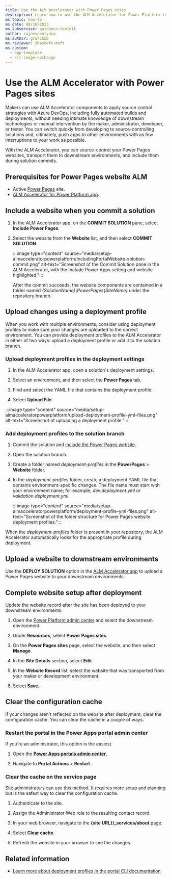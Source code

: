 ```yaml
---
title: Use the ALM Accelerator with Power Pages sites
description: Learn how to use the ALM Accelerator for Power Platform to apply source-control strategies and automate builds and deployment for your Power Pages sites. 
ms.topic: how-to
ms.date: 08/18/2025
ms.subservice: guidance-toolkit
author: rajeevpentyala
ms.author: grarchib
ms.reviewer: jhaskett-msft
ms.custom:
  - bap-template
  - sfi-image-nochange
---
```


# Use the ALM Accelerator with Power Pages sites

Makers can use ALM Accelerator components to apply source control strategies with Azure DevOps, including fully automated builds and deployments, without needing intimate knowledge of downstream technologies or manual intervention by the maker, administrator, developer, or tester. You can switch quickly from developing to source-controlling solutions and, ultimately, push apps to other environments with as few interruptions to your work as possible.

With the ALM Accelerator, you can source-control your Power Pages websites, transport them to downstream environments, and include them during solution commits.

## Prerequisites for Power Pages website ALM

- Active [Power Pages](/power-pages/introduction) site.
- [ALM Accelerator for Power Platform app](overview.md).

## Include a website when you commit a solution

1. In the ALM Accelerator app, on the **COMMIT SOLUTION** pane, select **Include Power Pages**.

1. Select the website from the **Website** list, and then select **COMMIT SOLUTION**.

   :::image type="content" source="media/setup-almacceleratorpowerplatform/IncludingPortalWebsite-solution-commit.png" alt-text="Screenshot of the Commit Solution pane in the ALM Accelerator, with the Include Power Apps setting and website highlighted.":::

   After the commit succeeds, the website components are contained in a folder named *{SolutionName}\PowerPages\{SiteName}* under the repository branch.

## Upload changes using a deployment profile

When you work with multiple environments, consider using deployment profiles to make sure your changes are uploaded to the correct environment. You can provide deployment profiles to the ALM Accelerator in either of two ways: upload a deployment profile or add it to the solution branch.

### Upload deployment profiles in the deployment settings

1. In the ALM Accelerator app, open a solution's deployment settings.

1. Select an environment, and then select the **Power Pages** tab.

1. Find and select the YAML file that contains the deployment profile.

1. Select **Upload File**.

:::image type="content" source="media/setup-almacceleratorpowerplatform/upload-deployment-profile-yml-files.png" alt-text="Screenshot of uploading a deployment profile.":::

### Add deployment profiles to the solution branch

1. Commit the solution and [include the Power Pages website](#include-a-website-when-you-commit-a-solution).

1. Open the solution branch.

1. Create a folder named *deployment-profiles* in the **PowerPages** > **Website** folder.

1. In the *deployment-profiles* folder, create a deployment YAML file that contains environment-specific changes. The file name must start with your environment name; for example, *dev.deployment.yml* or *validation.deployment.yml*.

   :::image type="content" source="media/setup-almacceleratorpowerplatform/deployment-profile-yml-files.png" alt-text="Screenshot of the folder structure for Power Pages website deployment profiles.":::

When the *deployment-profiles* folder is present in your repository, the ALM Accelerator automatically looks for the appropriate profile during deployment.

## Upload a website to downstream environments

Use the **DEPLOY SOLUTION** option in the [ALM Accelerator app](overview.md) to upload a Power Pages website to your downstream environments.

## Complete website setup after deployment

Update the website record after the site has been deployed to your downstream environments.

1. Open the [Power Platform admin center](https://admin.powerplatform.microsoft.com) and select the downstream environment.

1. Under **Resources**, select **Power Pages sites**.

1. On the **Power Pages sites** page, select the website, and then select **Manage**.

1. In the **Site Details** section, select **Edit**.

1. In the **Website Record** list, select the website that was transported from your maker or development environment.

1. Select **Save**.

## Clear the configuration cache

If your changes aren't reflected on the website after deployment, clear the configuration cache. You can clear the cache in a couple of ways.

### Restart the portal in the Power Apps portal admin center

If you're an administrator, this option is the easiest.

1. Open the **[Power Apps portals admin center](/power-apps/maker/portals/overview)**.

1. Navigate to **Portal Actions** > **Restart**.

### Clear the cache on the service page

Site administrators can use this method. It requires more setup and planning but is the safest way to clear the configuration cache.

1. Authenticate to the site.

1. Assign the Administrator Web role to the resulting contact record.

1. In your web browser, navigate to the **{site URL}/_services/about** page.

1. Select **Clear cache**.

1. Refresh the website in your browser to see the changes.

## Related information

- [Learn more about deployment profiles in the portal CLI documentation](../../developer/cli/reference/paportal.md)
